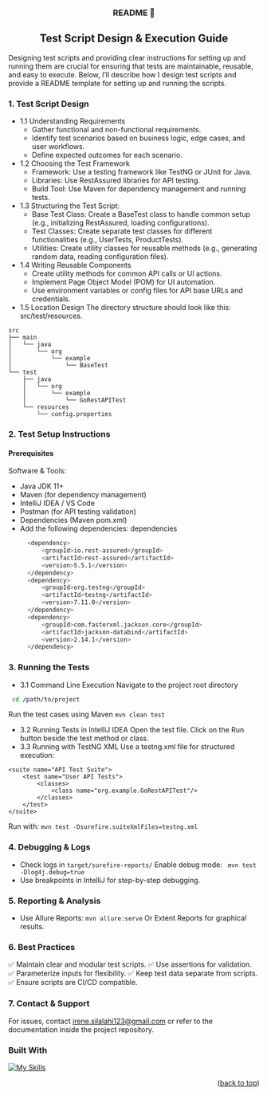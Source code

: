 <a id="readme-top"></a>
<h3 align="center">
README</a> 👋
</h3>

<h2 align="center">
Test Script Design & Execution Guide
</h2> 

Designing test scripts and providing clear instructions for setting up and running them are crucial for ensuring that tests are maintainable, reusable, and easy to execute. Below, I’ll describe how I design test scripts and provide a README template for setting up and running the scripts.

### 1. Test Script Design

- 1.1 Understanding Requirements
   * Gather functional and non-functional requirements.
   * Identify test scenarios based on business logic, edge cases, and user workflows.
   * Define expected outcomes for each scenario.
- 1.2 Choosing the Test Framework  
  * Framework: Use a testing framework like TestNG or JUnit for Java.
  * Libraries: Use RestAssured libraries for API testing.
  * Build Tool: Use Maven  for dependency management and running tests.
- 1.3 Structuring the Test Script:  
  * Base Test Class: Create a BaseTest class to handle common setup (e.g., initializing RestAssured, loading configurations).
  * Test Classes: Create separate test classes for different functionalities (e.g., UserTests, ProductTests).
  * Utilities: Create utility classes for reusable methods (e.g., generating random data, reading configuration files).
- 1.4 Writing Reusable Components
  * Create utility methods for common API calls or UI actions.
  * Implement Page Object Model (POM) for UI automation.
  * Use environment variables or config files for API base URLs and credentials.
- 1.5 Location Design
    The directory structure should look like this: src/test/resources.
```
src
├── main
│   └── java
│       └── org
│           └── example
│               └── BaseTest
└── test
    ├── java
    │   └── org
    │       └── example
    │           └── GoRestAPITest
    └── resources
        └── config.properties
```


### 2. Test Setup Instructions

#### Prerequisites
Software & Tools:
- Java JDK 11+
- Maven (for dependency management)
- IntelliJ IDEA / VS Code
- Postman (for API testing validation)
- Dependencies (Maven pom.xml)
- Add the following dependencies:
  dependencies
  ```sh
    <dependency>
        <groupId>io.rest-assured</groupId>
        <artifactId>rest-assured</artifactId>
        <version>5.5.1</version>
    </dependency>
    <dependency>
        <groupId>org.testng</groupId>
        <artifactId>testng</artifactId>
        <version>7.11.0</version>
    </dependency>
    <dependency>
        <groupId>com.fasterxml.jackson.core</groupId>
        <artifactId>jackson-databind</artifactId>
        <version>2.14.1</version>
    </dependency>


### 3. Running the Tests

- 3.1 Command Line Execution
Navigate to the project root directory
```sh
 cd /path/to/project
```
Run the test cases using Maven
 ```mvn clean test```
 
- 3.2 Running Tests in IntelliJ IDEA 
Open the test file.
Click on the Run button beside the test method or class.
- 3.3 Running with TestNG XML
Use a testng.xml file for structured execution:
```
<suite name="API Test Suite">
    <test name="User API Tests">
        <classes>
            <class name="org.example.GoRestAPITest"/>
        </classes>
    </test>
</suite>
```
Run with:
```mvn test -Dsurefire.suiteXmlFiles=testng.xml```


### 4. Debugging & Logs
- Check logs in ```target/surefire-reports/```
Enable debug mode:
``` mvn test -Dlog4j.debug=true```
- Use breakpoints in IntelliJ for step-by-step debugging.

### 5. Reporting & Analysis
- Use Allure Reports:
 ```mvn allure:serve```
Or Extent Reports for graphical results.

### 6. Best Practices
✅ Maintain clear and modular test scripts. ✅ Use assertions for validation. ✅ Parameterize inputs for flexibility. ✅ Keep test data separate from scripts. ✅ Ensure scripts are CI/CD compatible.


### 7. Contact & Support
For issues, contact irene.silalahi123@gmail.com  or refer to the documentation inside the project repository.

### Built With
[![My Skills](https://skillicons.dev/icons?i=java,idea,nodejs,maven&theme=dark)](https://skillicons.dev)

<p align="right">(<a href="#readme-top">back to top</a>)</p>
